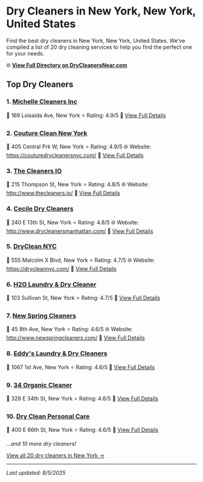 # Dry Cleaners in New York, New York, United States

Find the best dry cleaners in New York, New York, United States. We've compiled a list of 20 dry cleaning services to help you find the perfect one for your needs.

🌐 **[View Full Directory on DryCleanersNear.com](https://drycleanersnear.com/city/US/New%20York/New%20York)**

## Top Dry Cleaners

### 1. [Michelle Cleaners Inc](https://drycleanersnear.com/dryCleaner/686dcd3404b0376d46bba509/michelle-cleaners-inc)
📍 169 Loisaida Ave, New York
⭐ Rating: 4.9/5
🔗 [View Full Details](https://drycleanersnear.com/dryCleaner/686dcd3404b0376d46bba509/michelle-cleaners-inc)

### 2. [Couture Clean New York](https://drycleanersnear.com/dryCleaner/686dcd3f04b0376d46bba64d/couture-clean-new-york)
📍 405 Central Prk W, New York
⭐ Rating: 4.9/5
🌐 Website: https://couturedrycleanersnyc.com/
🔗 [View Full Details](https://drycleanersnear.com/dryCleaner/686dcd3f04b0376d46bba64d/couture-clean-new-york)

### 3. [The Cleaners IO](https://drycleanersnear.com/dryCleaner/686dcd7c04b0376d46bba84d/the-cleaners-io)
📍 215 Thompson St, New York
⭐ Rating: 4.8/5
🌐 Website: http://www.thecleaners.io/
🔗 [View Full Details](https://drycleanersnear.com/dryCleaner/686dcd7c04b0376d46bba84d/the-cleaners-io)

### 4. [Cecile Dry Cleaners](https://drycleanersnear.com/dryCleaner/686dcd9104b0376d46bba8eb/cecile-dry-cleaners)
📍 240 E 13th St, New York
⭐ Rating: 4.8/5
🌐 Website: http://www.drycleanersmanhattan.com/
🔗 [View Full Details](https://drycleanersnear.com/dryCleaner/686dcd9104b0376d46bba8eb/cecile-dry-cleaners)

### 5. [DryClean NYC](https://drycleanersnear.com/dryCleaner/686dcd3004b0376d46bba464/dryclean-nyc)
📍 555 Malcolm X Blvd, New York
⭐ Rating: 4.7/5
🌐 Website: https://drycleannyc.com/
🔗 [View Full Details](https://drycleanersnear.com/dryCleaner/686dcd3004b0376d46bba464/dryclean-nyc)

### 6. [H2O Laundry & Dry Cleaner](https://drycleanersnear.com/dryCleaner/686dcd6304b0376d46bba78f/h2o-laundry-dry-cleaner)
📍 103 Sullivan St, New York
⭐ Rating: 4.7/5
🔗 [View Full Details](https://drycleanersnear.com/dryCleaner/686dcd6304b0376d46bba78f/h2o-laundry-dry-cleaner)

### 7. [New Spring Cleaners](https://drycleanersnear.com/dryCleaner/686dcd3c04b0376d46bba60c/new-spring-cleaners)
📍 45 8th Ave, New York
⭐ Rating: 4.6/5
🌐 Website: http://www.newspringcleaners.com/
🔗 [View Full Details](https://drycleanersnear.com/dryCleaner/686dcd3c04b0376d46bba60c/new-spring-cleaners)

### 8. [Eddy's Laundry & Dry Cleaners](https://drycleanersnear.com/dryCleaner/686dcd6f04b0376d46bba7f0/eddy-s-laundry-dry-cleaners)
📍 1067 1st Ave, New York
⭐ Rating: 4.6/5
🔗 [View Full Details](https://drycleanersnear.com/dryCleaner/686dcd6f04b0376d46bba7f0/eddy-s-laundry-dry-cleaners)

### 9. [34 Organic Cleaner](https://drycleanersnear.com/dryCleaner/686dcd7804b0376d46bba82d/34-organic-cleaner)
📍 328 E 34th St, New York
⭐ Rating: 4.6/5
🔗 [View Full Details](https://drycleanersnear.com/dryCleaner/686dcd7804b0376d46bba82d/34-organic-cleaner)

### 10. [Dry Clean Personal Care](https://drycleanersnear.com/dryCleaner/686dcd8404b0376d46bba88c/dry-clean-personal-care)
📍 400 E 66th St, New York
⭐ Rating: 4.6/5
🔗 [View Full Details](https://drycleanersnear.com/dryCleaner/686dcd8404b0376d46bba88c/dry-clean-personal-care)


*...and 10 more dry cleaners!*

[View all 20 dry cleaners in New York →](https://drycleanersnear.com/city/US/New%20York/New%20York)

---

*Last updated: 8/5/2025*
